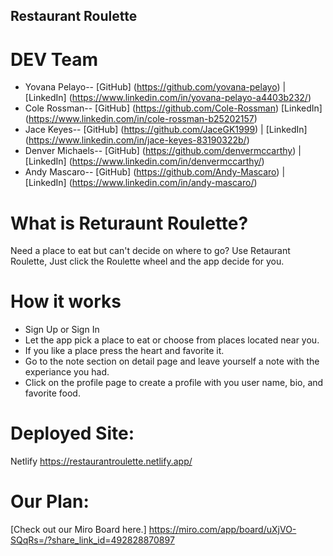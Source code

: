 ## Restaurant Roulette
# DEV Team
* Yovana Pelayo-- [GitHub] (https://github.com/yovana-pelayo) | [LinkedIn] (https://www.linkedin.com/in/yovana-pelayo-a4403b232/)
* Cole Rossman--  [GitHub] (https://github.com/Cole-Rossman) [LinkedIn] (https://www.linkedin.com/in/cole-rossman-b25202157)
* Jace Keyes-- [GitHub] (https://github.com/JaceGK1999) | [LinkedIn] (https://www.linkedin.com/in/jace-keyes-83190322b/)
* Denver Michaels-- [GitHub] (https://github.com/denvermccarthy) | [LinkedIn] (https://www.linkedin.com/in/denvermccarthy/)
* Andy Mascaro-- [GitHub] (https://github.com/Andy-Mascaro) | [LinkedIn] (https://www.linkedin.com/in/andy-mascaro/)

# What is Returaunt Roulette? 
Need a place to eat but can't decide on where to go? Use Retaurant Roulette, Just click the Roulette wheel and the app decide for you.


# How it works

* Sign Up or Sign In
* Let the app pick a place to eat or choose from places located near you.
* If you like a place press the heart and favorite it.
* Go to the note section on detail page and leave yourself a note with the experiance you had.
* Click on the profile page to create a profile with you user name, bio, and favorite food.




# Deployed Site: 

Netlify https://restaurantroulette.netlify.app/

# Our Plan:

[Check out our Miro Board here.] https://miro.com/app/board/uXjVO-SQqRs=/?share_link_id=492828870897

